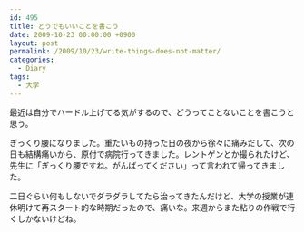 ```yaml
---
id: 495
title: どうでもいいことを書こう
date: 2009-10-23 00:00:00 +0900
layout: post
permalink: /2009/10/23/write-things-does-not-matter/
categories:
  - Diary
tags:
  - 大学
---
```

最近は自分でハードル上げてる気がするので、どうってことないことを書こうと思う。
  
ぎっくり腰になりました。重たいもの持った日の夜から徐々に痛みだして、次の日も結構痛いから、原付で病院行ってきました。レントゲンとか撮られたけど、先生に「ぎっくり腰ですね。がんばってください」って言われて帰ってきました。
  
二日ぐらい何もしないでダラダラしてたら治ってきたんだけど、大学の授業が連休明けて再スタート的な時期だったので、痛いな。来週からまた粘りの作戦で行くしかないけどね。

